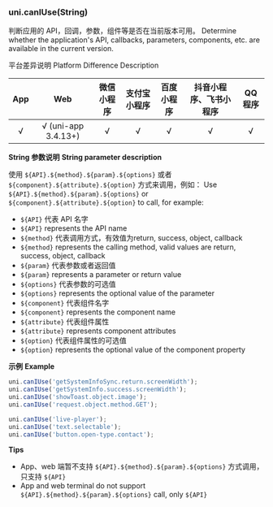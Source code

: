 
### uni.canIUse(String)
判断应用的 API，回调，参数，组件等是否在当前版本可用。
Determine whether the application's API, callbacks, parameters, components, etc. are available in the current version.

平台差异说明
Platform Difference Description

|App|Web|微信小程序|支付宝小程序|百度小程序|抖音小程序、飞书小程序|QQ程序|
|:-:|:-:|:-:|:-:|:-:|:-:|:-:|
|√|√ (uni-app 3.4.13+)|√|√|√|√|√|

**String 参数说明**
**String parameter description**

使用 ``${API}.${method}.${param}.${options}`` 或者 ``${component}.${attribute}.${option}`` 方式来调用，例如：
Use ``${API}.${method}.${param}.${options}`` or ``${component}.${attribute}.${option}`` to call, for example:

- ``${API}`` 代表 API 名字
- ``${API}`` represents the API name
- ``${method}`` 代表调用方式，有效值为return, success, object, callback
- ``${method}`` represents the calling method, valid values are return, success, object, callback
- ``${param}`` 代表参数或者返回值
- ``${param}`` represents a parameter or return value
- ``${options}`` 代表参数的可选值
- ``${options}`` represents the optional value of the parameter
- ``${component}`` 代表组件名字
- ``${component}`` represents the component name
- ``${attribute}`` 代表组件属性
- ``${attribute}`` represents component attributes
- ``${option}`` 代表组件属性的可选值
- ``${option}`` represents the optional value of the component property

**示例**
**Example**

```javascript
uni.canIUse('getSystemInfoSync.return.screenWidth');
uni.canIUse('getSystemInfo.success.screenWidth');
uni.canIUse('showToast.object.image');
uni.canIUse('request.object.method.GET');

uni.canIUse('live-player');
uni.canIUse('text.selectable');
uni.canIUse('button.open-type.contact');
```

**Tips**
- App、web 端暂不支持 ``${API}.${method}.${param}.${options}`` 方式调用，只支持 ``${API}``
- App and web terminal do not support ``${API}.${method}.${param}.${options}`` call, only ``${API}``